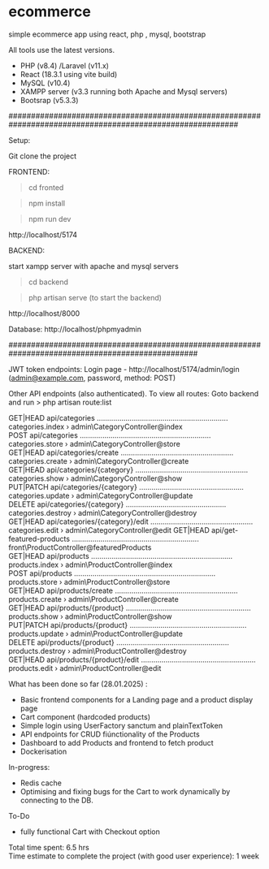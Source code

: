 # ecommerce
simple ecommerce app using react, php , mysql, bootstrap

All tools use the latest versions.


- PHP (v8.4) /Laravel (v11.x)
- React (18.3.1 using vite build)
- MySQL (v10.4)
- XAMPP server (v3.3 running both Apache and Mysql servers)
- Bootsrap (v5.3.3)


###########################################################################################################
                                                                                                            

Setup:

Git clone the project

FRONTEND:

> cd fronted

> npm install

> npm run dev

http://localhost/5174



BACKEND:

start xampp server with apache and mysql servers

> cd backend

> php artisan serve (to start the backend)

http://localhost/8000



Database: http://localhost/phpmyadmin




##################################################################################################

JWT token endpoints:
Login page - http://localhost/5174/admin/login (admin@example.com, password, method: POST)

Other API endpoints (also authenticated).
To view all routes: Goto backend and run > php artisan route:list
  
  GET|HEAD        api/categories ................................................................ categories.index › admin\CategoryController@index  
  POST            api/categories ................................................................ categories.store › admin\CategoryController@store  
  GET|HEAD        api/categories/create ....................................................... categories.create › admin\CategoryController@create  
  GET|HEAD        api/categories/{category} ....................................................... categories.show › admin\CategoryController@show  
  PUT|PATCH       api/categories/{category} ................................................... categories.update › admin\CategoryController@update  
  DELETE          api/categories/{category} ................................................. categories.destroy › admin\CategoryController@destroy  
  GET|HEAD        api/categories/{category}/edit .................................................. categories.edit › admin\CategoryController@edit
  GET|HEAD        api/get-featured-products .............................................................. front\ProductController@featuredProducts  
  GET|HEAD        api/products ..................................................................... products.index › admin\ProductController@index  
  POST            api/products ..................................................................... products.store › admin\ProductController@store  
  GET|HEAD        api/products/create ............................................................ products.create › admin\ProductController@create  
  GET|HEAD        api/products/{product} ............................................................. products.show › admin\ProductController@show  
  PUT|PATCH       api/products/{product} ......................................................... products.update › admin\ProductController@update  
  DELETE          api/products/{product} ....................................................... products.destroy › admin\ProductController@destroy  
  GET|HEAD        api/products/{product}/edit ........................................................ products.edit › admin\ProductController@edit



What has been done so far (28.01.2025) :

- Basic frontend components for a Landing page and a product display page
- Cart component (hardcoded products)
- Simple login using UserFactory sanctum and plainTextToken
- API endpoints for CRUD fiúnctionality of the Products
- Dashboard to add Products and frontend to fetch product
- Dockerisation

In-progress: 
- Redis cache
- Optimising and fixing bugs for the Cart to work dynamically by connecting to the DB.


To-Do
- fully functional Cart with Checkout option

Total time spent: 6.5 hrs  
Time estimate to complete the project (with good user experience): 1 week

